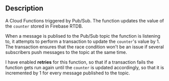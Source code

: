 Description
---
A Cloud Functions triggered by Pub/Sub. The function updates the value of the `counter` stored in Firebase RTDB.

When a message is publised to the Pub/Sub topic the function is listening to, it attempts to perform a transaction to 
update the `counter`'s value by 1. The transaction ensures that the race condition won't be an issue if several 
subscribers push messages to the topic at the same time.

I have enabled **retries** for this function, so that if a transaction fails the function gets run again until the `counter` 
is updated accordingly, so that it is incremented by 1 for every message published to the topic.
